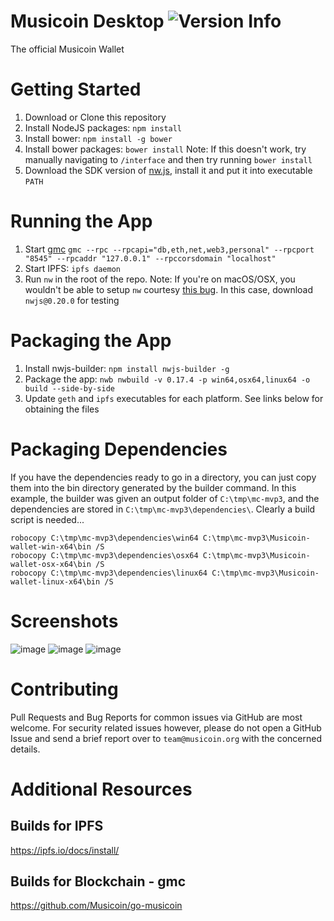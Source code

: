 # Musicoin Desktop ![Version Info](https://img.shields.io/badge/version-0.60-green.svg)

The official Musicoin Wallet

# Getting Started

1. Download or Clone this repository
2. Install NodeJS packages: `npm install`
3. Install bower: `npm install -g bower`
4. Install bower packages: `bower install` Note: If this doesn't work, try manually navigating to `/interface` and then try running `bower install`
5. Download the SDK version of [nw.js](http://nwjs.io/), install it and put it into executable `PATH`

# Running the App

1. Start [gmc](https://github.com/Musicoin/go-musicoin) `gmc --rpc --rpcapi="db,eth,net,web3,personal" --rpcport "8545" --rpcaddr "127.0.0.1" --rpccorsdomain "localhost"`
2. Start IPFS: `ipfs daemon`
3. Run `nw` in the root of the repo. Note: If you're on macOS/OSX, you wouldn't be able to setup `nw` courtesy [this bug](https://github.com/nwjs/npm-installer/issues/56). In this case, download `nwjs@0.20.0` for testing

# Packaging the App

1. Install nwjs-builder: `npm install nwjs-builder -g`
2. Package the app: `nwb nwbuild -v 0.17.4 -p win64,osx64,linux64 -o build --side-by-side`
3. Update `geth` and `ipfs` executables for each platform. See links below for obtaining the files

# Packaging Dependencies

If you have the dependencies ready to go in a directory, you can just copy them into the bin directory generated by the builder command. In this example, the builder was given an output folder of `C:\tmp\mc-mvp3`, and the dependencies are stored in `C:\tmp\mc-mvp3\dependencies\`. Clearly a build script is needed...

```
robocopy C:\tmp\mc-mvp3\dependencies\win64 C:\tmp\mc-mvp3\Musicoin-wallet-win-x64\bin /S
robocopy C:\tmp\mc-mvp3\dependencies\osx64 C:\tmp\mc-mvp3\Musicoin-wallet-osx-x64\bin /S
robocopy C:\tmp\mc-mvp3\dependencies\linux64 C:\tmp\mc-mvp3\Musicoin-wallet-linux-x64\bin /S
```

# Screenshots

![image](https://github.com/Musicoin/desktop/blob/master/images/1.png) ![image](https://github.com/Musicoin/desktop/blob/master/images/2.png) ![image](https://github.com/Musicoin/desktop/blob/master/images/3.png)

# Contributing

Pull Requests and Bug Reports for common issues via GitHub are most welcome. For security related issues however, please do not open a GitHub Issue and send a brief report over to `team@musicoin.org` with the concerned details.

# Additional Resources

## Builds for IPFS

<https://ipfs.io/docs/install/>

## Builds for Blockchain - gmc

<https://github.com/Musicoin/go-musicoin>
